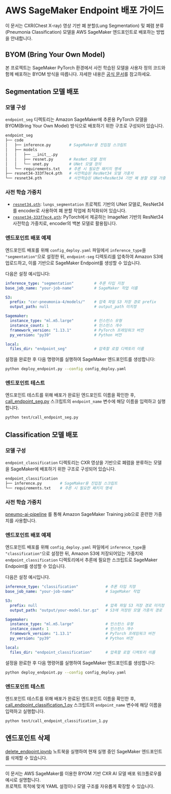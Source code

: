 # AWS SageMaker Endpoint 배포 가이드

이 문서는 CXR(Chest X-ray) 영상 기반 폐 분할(Lung Segmentation) 및 폐렴 분류(Pneumonia Classification) 모델을 AWS SageMaker 엔드포인트로 배포하는 방법을 안내합니다.

## BYOM (Bring Your Own Model)

본 프로젝트는 SageMaker PyTorch 환경에서 사전 학습된 모델을 사용자 정의 코드와 함께 배포하는 BYOM 방식을 따릅니다. 자세한 내용은 [공식 문서](https://sagemaker.readthedocs.io/en/stable/frameworks/pytorch/using_pytorch.html#bring-your-own-model)를 참고하세요.

## Segmentation 모델 배포

### 모델 구성

`endpoint_seg` 디렉토리는 Amazon SageMaker에 추론용 PyTorch 모델을 BYOM(Bring Your Own Model) 방식으로 배포하기 위한 구조로 구성되어 있습니다.

```bash
endpoint_seg
├── code
│   ├── inference.py        # SageMaker용 진입점 스크립트
│   ├── models
│   │   ├── __init__.py
│   │   ├── resnet.py       # ResNet 모델 정의
│   │   └── unet.py         # UNet 모델 정의
│   └── requirements.txt    # 추론 시 필요한 패키지 명세
├── resnet34-333f7ec4.pth   # 사전학습된 ResNet34 모델 가중치
└── resnet34.pth            # 사전학습된 UNet+ResNet34 기반 폐 분할 모델 가중치
```

### 사전 학습 가중치

- [`resnet34.pth`](https://github.com/alimbekovKZ/lungs_segmentation/releases/download/1.0.0/resnet34.pth): `lungs_segmentation` 프로젝트 기반의 UNet 모델로, ResNet34를 encoder로 사용하여 폐 분할 작업에 최적화되어 있습니다.
- [`resnet34-333f7ec4.pth`](https://download.pytorch.org/models/resnet34-333f7ec4.pth): PyTorch에서 제공하는 ImageNet 기반의 ResNet34 사전학습 가중치로, encoder의 백본 모델로 활용됩니다.

### 엔드포인트 배포 예제

엔드포인트 배포를 위해 `config_deploy.yaml` 파일에서 `inference_type`을 `"segmentation"`으로 설정한 뒤, `endpoint-seg` 디렉토리를 압축하여 Amazon S3에 업로드하고, 이를 기반으로 SageMaker Endpoint를 생성할 수 있습니다.

다음은 설정 예시입니다:

```yaml
inference_type: "segmentation"         # 추론 타입 지정
base_job_name: "your-job-name"         # SageMaker 작업 이름

S3:
  prefix: "cxr-pneumonia-4/models/"    # 압축 파일 S3 저장 경로 prefix
  output_path: null                    # output_path 미지정

Sagemaker:
  instance_type: "ml.m5.large"         # 인스턴스 유형
  instance_count: 1                    # 인스턴스 개수
  framework_version: "1.13.1"          # PyTorch 프레임워크 버전
  py_version: "py39"                   # Python 버전

local:
  files_dir: "endpoint_seg"            # 압축할 로컬 디렉토리 이름
```

설정을 완료한 후 다음 명령어를 실행하여 SageMaker 엔드포인트를 생성합니다:

```bash
python deploy_endpoint.py --config config_deploy.yaml
```

### 엔드포인트 테스트

엔드포인트 테스트를 위해 배포가 완료된 엔드포인트 이름을 확인한 후, [call_endpoint_seg.py](test/call_endpoint_seg.py) 스크립트의 `endpoint_name` 변수에 해당 이름을 입력하고 실행합니다.

```bash
python test/call_endpoint_seg.py
```

## Classification 모델 배포

### 모델 구성

`endpoint_classification` 디렉토리는 CXR 영상을 기반으로 폐렴을 분류하는 모델을 SageMaker에 배포하기 위한 구조로 구성되어 있습니다.

```bash
endpoint_classification
├── inference.py        # SageMaker용 진입점 스크립트
└── requirements.txt    # 추론 시 필요한 패키지 명세
```

### 사전 학습 가중치

[pneumo-ai-pipeline](../pneumo-ai-pipeline/) 를 통해 Amazon SageMaker Training job으로 훈련한 가중치를 사용합니다.

### 엔드포인트 배포 예제
엔드포인트 배포를 위해 `config_deploy.yaml` 파일에서 `inference_type`을 `"classification"`으로 설정한 뒤, Amazon S3에 저장되어있는 가중치와 `endpoint_classification` 디렉토리에서 추론에 필요한 스크립트로 SageMaker Endpoint를 생성할 수 있습니다.

다음은 설정 예시입니다.
```yaml
inference_type: "classification"            # 추론 타입 지정
base_job_name: "your-job-name"              # SageMaker 작업

S3:
  prefix: null                              # 압축 파일 S3 저장 경로 미지정
  output_path: "output/your-model.tar.gz"   # S3에 저장된 모델 가중치 경로

Sagemaker:
  instance_type: "ml.m5.large"              # 인스턴스 유형
  instance_count: 1                         # 인스턴스 개수
  framework_version: "1.13.1"               # PyTorch 프레임워크 버전
  py_version: "py39"                        # Python 버전

local:
  files_dir: "endpoint_classification"      # 압축할 로컬 디렉토리 이름
```

설정을 완료한 후 다음 명령어를 실행하여 SageMaker 엔드포인트를 생성합니다:

```bash
python deploy_endpoint.py --config config_deploy.yaml
```

### 엔드포인트 테스트

엔드포인트 테스트를 위해 배포가 완료된 엔드포인트 이름을 확인한 후, [call_endpoint_classification_1.py](test/call_endpoint_classification_1.py) 스크립트의 `endpoint_name` 변수에 해당 이름을 입력하고 실행합니다.

```bash
python test/call_endpoint_classification_1.py
```

## 엔드포인트 삭제

[delete_endpoint.ipynb](delete_endpoint.ipynb) 노트북을 실행하여 현재 실행 중인 SageMaker 엔드포인트를 삭제할 수 있습니다.

---

이 문서는 AWS SageMaker를 이용한 BYOM 기반 CXR AI 모델 배포 워크플로우를 예시로 설명합니다.  
프로젝트 목적에 맞게 YAML 설정이나 모델 구조를 자유롭게 확장할 수 있습니다.